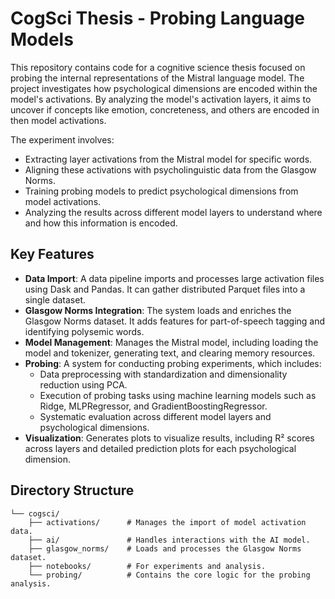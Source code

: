 # CogSci Thesis - Probing Language Models

This repository contains code for a cognitive science thesis focused on probing the internal representations of the Mistral language model. The project investigates how psychological dimensions are encoded within the model's activations. By analyzing the model's activation layers, it aims to uncover if concepts like emotion, concreteness, and others are encoded in then model activations.

The experiment involves:
* Extracting layer activations from the Mistral model for specific words.
* Aligning these activations with psycholinguistic data from the Glasgow Norms.
* Training probing models to predict psychological dimensions from model activations.
* Analyzing the results across different model layers to understand where and how this information is encoded.

## Key Features

* **Data Import**: A data pipeline imports and processes large activation files using Dask and Pandas. It can gather distributed Parquet files into a single dataset.
* **Glasgow Norms Integration**: The system loads and enriches the Glasgow Norms dataset. It adds features for part-of-speech tagging and identifying polysemic words.
* **Model Management**: Manages the Mistral model, including loading the model and tokenizer, generating text, and clearing memory resources.
* **Probing**: A system for conducting probing experiments, which includes:
    * Data preprocessing with standardization and dimensionality reduction using PCA.
    * Execution of probing tasks using machine learning models such as Ridge, MLPRegressor, and GradientBoostingRegressor.
    * Systematic evaluation across different model layers and psychological dimensions.
* **Visualization**: Generates plots to visualize results, including R² scores across layers and detailed prediction plots for each psychological dimension.

## Directory Structure

```
└── cogsci/
    ├── activations/      # Manages the import of model activation data. 
    ├── ai/               # Handles interactions with the AI model. 
    ├── glasgow_norms/    # Loads and processes the Glasgow Norms dataset. 
    ├── notebooks/        # For experiments and analysis. 
    └── probing/          # Contains the core logic for the probing analysis. 
```
